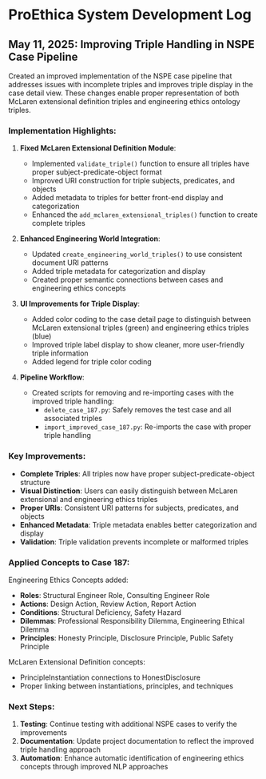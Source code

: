 # ProEthica System Development Log

## May 11, 2025: Improving Triple Handling in NSPE Case Pipeline

Created an improved implementation of the NSPE case pipeline that addresses issues with incomplete triples and improves triple display in the case detail view. These changes enable proper representation of both McLaren extensional definition triples and engineering ethics ontology triples.

### Implementation Highlights:

1. **Fixed McLaren Extensional Definition Module**:
   - Implemented `validate_triple()` function to ensure all triples have proper subject-predicate-object format
   - Improved URI construction for triple subjects, predicates, and objects
   - Added metadata to triples for better front-end display and categorization
   - Enhanced the `add_mclaren_extensional_triples()` function to create complete triples

2. **Enhanced Engineering World Integration**:
   - Updated `create_engineering_world_triples()` to use consistent document URI patterns
   - Added triple metadata for categorization and display
   - Created proper semantic connections between cases and engineering ethics concepts

3. **UI Improvements for Triple Display**:
   - Added color coding to the case detail page to distinguish between McLaren extensional triples (green) and engineering ethics triples (blue)
   - Improved triple label display to show cleaner, more user-friendly triple information
   - Added legend for triple color coding

4. **Pipeline Workflow**:
   - Created scripts for removing and re-importing cases with the improved triple handling:
     - `delete_case_187.py`: Safely removes the test case and all associated triples
     - `import_improved_case_187.py`: Re-imports the case with proper triple handling

### Key Improvements:

- **Complete Triples**: All triples now have proper subject-predicate-object structure
- **Visual Distinction**: Users can easily distinguish between McLaren extensional and engineering ethics triples
- **Proper URIs**: Consistent URI patterns for subjects, predicates, and objects
- **Enhanced Metadata**: Triple metadata enables better categorization and display
- **Validation**: Triple validation prevents incomplete or malformed triples

### Applied Concepts to Case 187:

Engineering Ethics Concepts added:
- **Roles**: Structural Engineer Role, Consulting Engineer Role
- **Actions**: Design Action, Review Action, Report Action
- **Conditions**: Structural Deficiency, Safety Hazard
- **Dilemmas**: Professional Responsibility Dilemma, Engineering Ethical Dilemma
- **Principles**: Honesty Principle, Disclosure Principle, Public Safety Principle

McLaren Extensional Definition concepts:
- PrincipleInstantiation connections to HonestDisclosure
- Proper linking between instantiations, principles, and techniques

### Next Steps:

1. **Testing**: Continue testing with additional NSPE cases to verify the improvements
2. **Documentation**: Update project documentation to reflect the improved triple handling approach
3. **Automation**: Enhance automatic identification of engineering ethics concepts through improved NLP approaches
